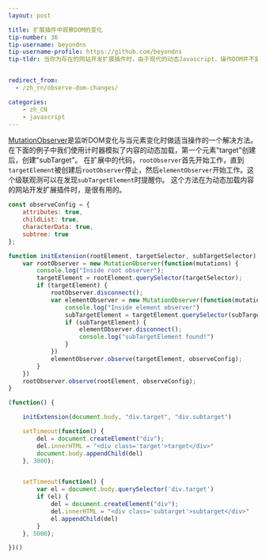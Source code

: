 ```yaml
---
layout: post

title: 扩展插件中观察DOM的变化
tip-number: 36
tip-username: beyondns
tip-username-profile: https://github.com/beyondns
tip-tldr: 当你为存在的网站开发扩展插件时，由于现代的动态Javascript，操作DOM并不是很容易。


redirect_from:
  - /zh_cn/observe-dom-changes/

categories:
    - zh_CN
    - javascript
---
```

[MutationObserver](https://developer.mozilla.org/zh-CN/docs/Web/API/MutationObserver)是监听DOM变化与当元素变化时做适当操作的一个解决方法。在下面的例子中我们使用计时器模拟了内容的动态加载，第一个元素"target"创建后，创建"subTarget"。
在扩展中的代码，`rootObserver`首先开始工作，直到`targetElement`被创建后`rootObserver`停止，然后`elementObserver`开始工作。这个级联观测可以在发现`subTargetElement`时提醒你。
这个方法在为动态加载内容的网站开发扩展插件时，是很有用的。

```js
const observeConfig = {
    attributes: true,
    childList: true,
    characterData: true,
    subtree: true
};

function initExtension(rootElement, targetSelector, subTargetSelector) {
    var rootObserver = new MutationObserver(function(mutations) {
        console.log("Inside root observer");
        targetElement = rootElement.querySelector(targetSelector);
        if (targetElement) {
            rootObserver.disconnect();
            var elementObserver = new MutationObserver(function(mutations) {
                console.log("Inside element observer")
                subTargetElement = targetElement.querySelector(subTargetSelector);
                if (subTargetElement) {
                    elementObserver.disconnect();
                    console.log("subTargetElement found!")
                }
            })
            elementObserver.observe(targetElement, observeConfig);
        }
    })
    rootObserver.observe(rootElement, observeConfig);
}

(function() {

    initExtension(document.body, "div.target", "div.subtarget")

    setTimeout(function() {
        del = document.createElement("div");
        del.innerHTML = "<div class='target'>target</div>"
        document.body.appendChild(del)
    }, 3000);


    setTimeout(function() {
        var el = document.body.querySelector('div.target')
        if (el) {
            del = document.createElement("div");
            del.innerHTML = "<div class='subtarget'>subtarget</div>"
            el.appendChild(del)
        }
    }, 5000);

})()
```

